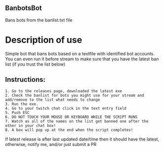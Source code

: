 ## BanbotsBot
Bans bots from the banlist.txt file

# Description of use
Simple bot that bans bots based on a textfile with identified bot accounts.
You can even run it before stream to make sure that you have the latest ban list (if you trust the list below)

## Instructions:
	1. Go to the releases page, downloaded the latest exe
	2. Check the banlist for bots you might use for your stream and add/remove to the list what needs to change
	3. Run the exe.
	4. Go to your twitch chat click in the text entry field
	5. Push ESC
	6. DO NOT TOUCH YOUR MOUSE OR KEYBOARD WHILE THE SCRIPT RUNS 
	7. Watch as all of the names on the list get banned one after the other in your chat box!
	8. A box will pop up at the end when the script completes! 

If latest release is after last updated date/time then it should have the latest, otherwise, notify me, and/or just submit a PR
